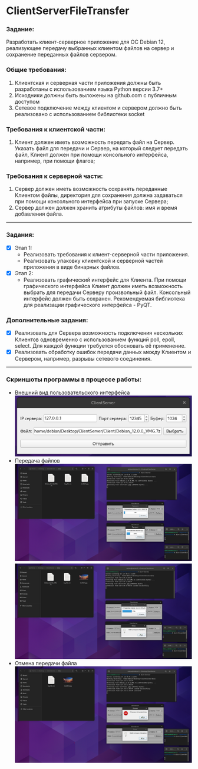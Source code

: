 # ClientServerFileTransfer
### Задание:
Разработать клиент-серверное приложение для ОС Debian 12, реализующее передачу выбранных клиентом файлов на сервер и сохранение переданных файлов сервером.
### Общие требования:
1) Клиентская и cерверная части приложения должны быть разработаны с использованием языка Python версии 3.7+
2) Исходники должны быть выложены на github.com с публичным доступом
3) Сетевое подключение между клиентом и сервером должно быть реализовано с использованием библиотеки socket
### Требования к клиентской части:
1) Клиент должен иметь возможность передать файл на Сервер. Указать файл для передачи и Сервер, на который следует передать файл, Клиент должен при помощи консольного интерфейса, например, при помощи флагов;
### Требования к серверной части:
1) Сервер должен иметь возможность сохранять переданные Клиентом файлы, директория для сохранения должна задаваться при помощи консольного интерфейса при запуске Сервера;
2) Сервер должен должен хранить атрибуты файлов: имя и время добавления файла.
---
### Задания:
- [x] Этап 1:
    - Реализовать требования к клиент-серверной части приложения.
    - Реализовать упаковку клиентской и серверной частей приложения в виде бинарных файлов.
- [x] Этап 2:
    - Реализовать графический интерфейс для Клиента. При помощи графического интерфейса Клиент должен иметь возможность выбрать для передачи Серверу произвольный файл. Консольный интерфейс должен быть сохранен. Рекомендуемая библиотека для реализации графического интерфейса - PyQT.
### Дополнительные задания:
- [x] Реализовать для Сервера возможность подключения нескольких Клиентов одновременно с использованием функций poll, epoll, select. Для каждой функции требуется обосновать её применение.
- [x] Реализовать обработку ошибок передачи данных между Клиентом и Сервером, например, разрывы сетевого соединения.
---
### Скриншоты программы в процессе работы:
- Внешний вид пользовательского интерфейса
![Изображение](./Screenshots/screen1.png)
- Передача файлов
![Изображение](./Screenshots/screen2.png)
![Изображение](./Screenshots/screen3.png)
- Отмена передачи файла
![Изображение](./Screenshots/screen4.png)
